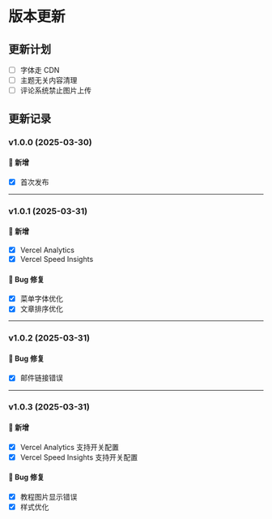 # 版本更新

## 更新计划
- [ ] 字体走 CDN
- [ ] 主题无关内容清理
- [ ] 评论系统禁止图片上传

## 更新记录

### v1.0.0 (2025-03-30)

#### 🚀 新增
- [x] 首次发布

---

### v1.0.1 (2025-03-31)

#### 🚀 新增
- [x] Vercel Analytics
- [x] Vercel Speed Insights

#### 🐛 Bug 修复
- [X] 菜单字体优化
- [X] 文章排序优化

---

### v1.0.2 (2025-03-31)

#### 🐛 Bug 修复
- [X] 邮件链接错误

---

### v1.0.3 (2025-03-31)

#### 🚀 新增
- [x] Vercel Analytics 支持开关配置
- [x] Vercel Speed Insights 支持开关配置

#### 🐛 Bug 修复
- [X] 教程图片显示错误
- [X] 样式优化
